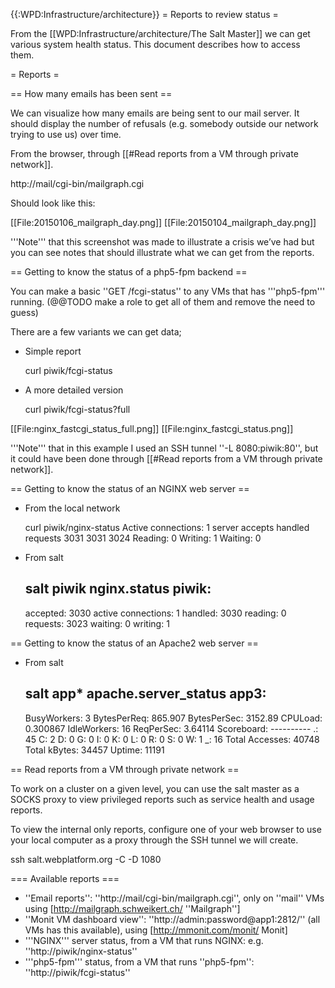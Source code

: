 {{:WPD:Infrastructure/architecture}}
= Reports to review status =

From the  [[WPD:Infrastructure/architecture/The Salt Master]] we can get various system health status. This document describes how to access them.

= Reports =

== How many emails has been sent ==

We can visualize how many emails are being sent to our mail server. It should display the number of refusals (e.g. somebody outside our network trying to use us) over time.

From the browser, through [[#Read reports from a VM through private network]].

  http://mail/cgi-bin/mailgraph.cgi

Should look like this:

[[File:20150106_mailgraph_day.png]]
[[File:20150104_mailgraph_day.png]]

'''Note''' that this screenshot was made to illustrate a crisis we’ve had but you can see notes that should illustrate what we can get from the reports.

== Getting to know the status of a php5-fpm backend ==

You can make a basic ''GET /fcgi-status'' to any VMs that has '''php5-fpm''' running. (@@TODO make a role to get all of them and remove the need to guess)

There are a few variants we can get data;

* Simple report

  curl piwik/fcgi-status

* A more detailed version

  curl piwik/fcgi-status?full

[[File:nginx_fastcgi_status_full.png]]
[[File:nginx_fastcgi_status.png]]

'''Note''' that in this example I used an SSH tunnel ''-L 8080:piwik:80'', but it could have been done through [[#Read reports from a VM through private network]].

== Getting to know the status of an NGINX web server ==

* From the local network

  curl piwik/nginx-status
  Active connections: 1
  server accepts handled requests
   3031 3031 3024
  Reading: 0 Writing: 1 Waiting: 0

* From salt

  salt piwik nginx.status
  piwik:
    ----------
    accepted:
        3030
    active connections:
        1
    handled:
        3030
    reading:
        0
    requests:
        3023
    waiting:
        0
    writing:
        1
  

== Getting to know the status of an Apache2 web server ==

* From salt

  salt app\* apache.server_status
  app3:
    ----------
    BusyWorkers:
        3
    BytesPerReq:
        865.907
    BytesPerSec:
        3152.89
    CPULoad:
        0.300867
    IdleWorkers:
        16
    ReqPerSec:
        3.64114
    Scoreboard:
        ----------
        .:
            45
        C:
            2
        D:
            0
        G:
            0
        I:
            0
        K:
            0
        L:
            0
        R:
            0
        S:
            0
        W:
            1
        _:
            16
    Total Accesses:
        40748
    Total kBytes:
        34457
    Uptime:
        11191

== Read reports from a VM through private network ==

To work on a cluster on a given level, you can use the salt master as a SOCKS proxy to view privileged reports such as service health and usage reports.  

To view the internal only reports, configure one of your web browser to use your local computer as a proxy through the SSH tunnel we will create.

  ssh salt.webplatform.org -C -D 1080

=== Available reports ===

* ''Email reports'': ''http://mail/cgi-bin/mailgraph.cgi'', only on ''mail'' VMs using [http://mailgraph.schweikert.ch/ ''Mailgraph'']
* ''Monit VM dashboard view'': ''http://admin:password@app1:2812/''  (all VMs has this available), using [http://mmonit.com/monit/ Monit]
* '''NGINX''' server status, from a VM that runs NGINX: e.g. ''http://piwik/nginx-status''
* '''php5-fpm''' status, from a VM that runs ''php5-fpm'': ''http://piwik/fcgi-status''